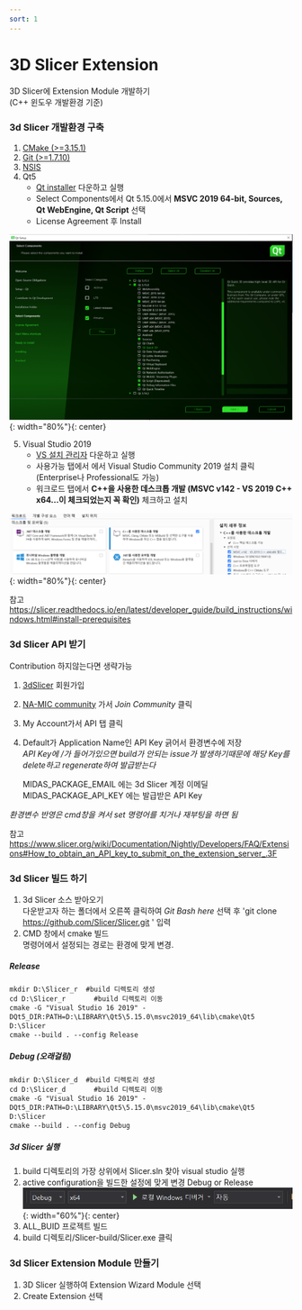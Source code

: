 ```yaml
---
sort: 1
---
```


# 3D Slicer Extension  

3D Slicer에 Extension Module 개발하기  
(C++ 윈도우 개발환경 기준)    

### 3d Slicer 개발환경 구축  

 1. [CMake (>=3.15.1)](https://cmake.org/download/)  
 2. [Git (>=1.7.10)](https://git-scm.com/download/win)  
 3. [NSIS](https://nsis.sourceforge.io/Download)  
 4. Qt5
    - [Qt installer](https://www.qt.io/download-qt-installer) 다운하고 실행  
    - Select Components에서 Qt 5.15.0에서 __MSVC 2019 64-bit, Sources, Qt WebEngine, Qt Script__ 선택  
    - License Agreement 후 Install  
	
![Qt5_15](/assets/images/tab_develope/3DSlicer/file1/Qt5_15.PNG){: width="80%"}{: center}
	
 5. Visual Studio 2019
    - [VS 설치 관리자](https://visualstudio.microsoft.com/ko/downloads/) 다운하고 실행
    - 사용가능 탭에서 에서 Visual Studio Community 2019 설치 클릭 (Enterprise나 Professional도 가능)  
    - 워크로드 탭에서 __C++을 사용한 데스크톱 개발 (MSVC v142 - VS 2019 C++ x64...이 체크되었는지 꼭 확인)__ 체크하고 설치  

![vs2019](/assets/images/tab_develope/3DSlicer/file1/vs2019.PNG){: width="80%"}{: center}  
    
참고 https://slicer.readthedocs.io/en/latest/developer_guide/build_instructions/windows.html#install-prerequisites      
 
### 3d Slicer API 받기  
Contribution 하지않는다면 생략가능    
  
1. [3dSlicer](http://slicer.kitware.com) 회원가입  
2. [NA-MIC community](https://slicer.kitware.com/midas3/community/23) 가서 _Join Community_ 클릭
3. My Account가서 API 탭 클릭
4. Default가 Application Name인 API Key 긁어서 환경변수에 저장  
   _API Key에 /가 들어가있으면 build가 안되는 issue가 발생하기때문에 해당 Key를 delete하고 regenerate하여 발급받는다_
   
   MIDAS_PACKAGE_EMAIL 에는 3d Slicer 계정 이메딜
   MIDAS_PACKAGE_API_KEY 에는 발급받은 API Key  
   
  _환경변수 반영은 cmd창을 켜서 set 명령어를 치거나 재부팅을 하면 됨_

참고 https://www.slicer.org/wiki/Documentation/Nightly/Developers/FAQ/Extensions#How_to_obtain_an_API_key_to_submit_on_the_extension_server_.3F  

### 3d Slicer 빌드 하기  

1. 3d Slicer 소스 받아오기  
  다운받고자 하는 폴더에서 오른쪽 클릭하여 _Git Bash here_ 선택 후
  \'git clone https://github.com/Slicer/Slicer.git \' 입력  
2. CMD 창에서 cmake 빌드  
   명령어에서 설정되는 경로는 환경에 맞게 변경.  
   
##### Release
```
mkdir D:\Slicer_r  #build 디렉토리 생성
cd D:\Slicer_r       #build 디렉토리 이동
cmake -G "Visual Studio 16 2019" -DQt5_DIR:PATH=D:\LIBRARY\Qt5\5.15.0\msvc2019_64\lib\cmake\Qt5 D:\Slicer
cmake --build . --config Release
``` 
##### Debug (오래걸림)
```
mkdir D:\Slicer_d  #build 디렉토리 생성
cd D:\Slicer_d       #build 디렉토리 이동
cmake -G "Visual Studio 16 2019" -DQt5_DIR:PATH=D:\LIBRARY\Qt5\5.15.0\msvc2019_64\lib\cmake\Qt5 D:\Slicer
cmake --build . --config Debug  
``` 

##### 3d Slicer 실행  

1. build 디렉토리의 가장 상위에서 Slicer.sln 찾아 visual studio 실행
2. active configuration을 빌드한 설정에 맞게 변경 Debug or Release
![active_build](/assets/images/tab_develope/3DSlicer/file1/active_build.PNG){: width="60%"}{: center}  
3. ALL_BUID 프로젝트 빌드
4. build 디렉토리/Slicer-build/Slicer.exe 클릭  

### 3d Slicer Extension Module 만들기  
1. 3D Slicer 실행하여 Extension Wizard Module 선택 
2. Create Extension 선택
